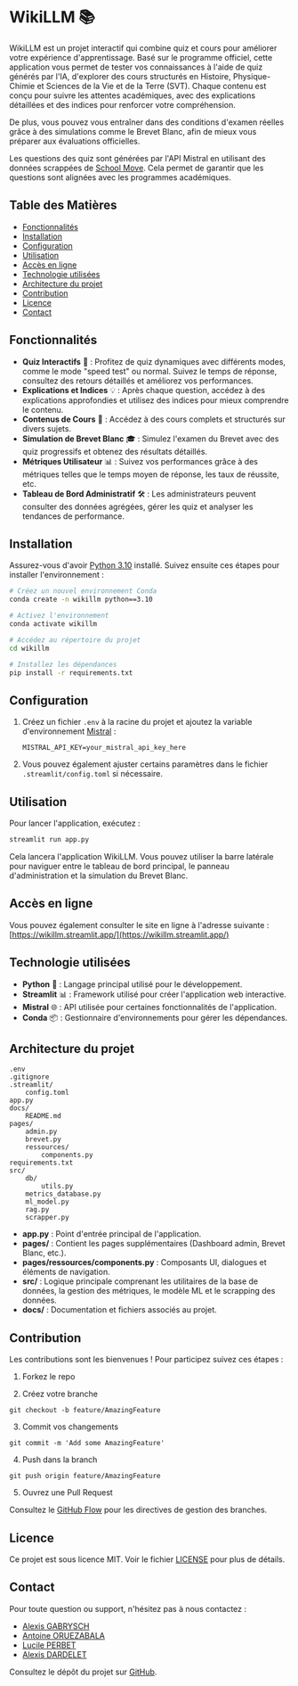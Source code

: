 # WikiLLM 📚


WikiLLM est un projet interactif qui combine quiz et cours pour améliorer votre expérience d'apprentissage. Basé sur le programme officiel, cette application vous permet de tester vos connaissances à l'aide de quiz générés par l'IA, d'explorer des cours structurés en Histoire, Physique-Chimie et Sciences de la Vie et de la Terre (SVT). Chaque contenu est conçu pour suivre les attentes académiques, avec des explications détaillées et des indices pour renforcer votre compréhension. 

De plus, vous pouvez vous entraîner dans des conditions d'examen réelles grâce à des simulations comme le Brevet Blanc, afin de mieux vous préparer aux évaluations officielles.

Les questions des quiz sont générées par l'API Mistral en utilisant des données scrappées de [School Move](https://www.schoolmouv.fr/). Cela permet de garantir que les questions sont alignées avec les programmes académiques.

## Table des Matières
- [Fonctionnalités](#fonctionnalités)
- [Installation](#installation)
- [Configuration](#configuration)
- [Utilisation](#utilisation)
- [Accès en ligne](#accès-en-ligne)
- [Technologie utilisées](#technologie-utilisées)
- [Architecture du projet](#architecture-du-projet)
- [Contribution](#contribution)
- [Licence](#licence)
- [Contact](#contact)

## Fonctionnalités

- **Quiz Interactifs** 📝 : Profitez de quiz dynamiques avec différents modes, comme le mode "speed test" ou normal. Suivez le temps de réponse, consultez des retours détaillés et améliorez vos performances.
- **Explications et Indices** 💡 : Après chaque question, accédez à des explications approfondies et utilisez des indices pour mieux comprendre le contenu.
- **Contenus de Cours** 📖 : Accédez à des cours complets et structurés sur divers sujets.
- **Simulation de Brevet Blanc** 🎓 : Simulez l'examen du Brevet avec des quiz progressifs et obtenez des résultats détaillés.
- **Métriques Utilisateur** 📊 : Suivez vos performances grâce à des métriques telles que le temps moyen de réponse, les taux de réussite, etc.
- **Tableau de Bord Administratif** 🛠️ : Les administrateurs peuvent consulter des données agrégées, gérer les quiz et analyser les tendances de performance.


## Installation

Assurez-vous d'avoir [Python 3.10](https://www.python.org/downloads/release/python-310/) installé. Suivez ensuite ces étapes pour installer l'environnement :

```bash
# Créez un nouvel environnement Conda
conda create -n wikillm python==3.10

# Activez l'environnement
conda activate wikillm

# Accédez au répertoire du projet
cd wikillm

# Installez les dépendances
pip install -r requirements.txt
```

## Configuration


1. Créez un fichier `.env` à la racine du projet et ajoutez la variable d'environnement [Mistral](https://console.mistral.ai/) :

   ```
   MISTRAL_API_KEY=your_mistral_api_key_here
   ```

2. Vous pouvez également ajuster certains paramètres dans le fichier `.streamlit/config.toml` si nécessaire.

## Utilisation

Pour lancer l'application, exécutez :

```bash
streamlit run app.py
```

Cela lancera l'application WikiLLM. Vous pouvez utiliser la barre latérale pour naviguer entre le tableau de bord principal, le panneau d'administration et la simulation du Brevet Blanc.

## Accès en ligne

Vous pouvez également consulter le site en ligne à l'adresse suivante : [https://wikillm.streamlit.app/](https://wikillm.streamlit.app/)

## Technologie utilisées

- **Python** 🐍 : Langage principal utilisé pour le développement.
- **Streamlit** 📊 : Framework utilisé pour créer l'application web interactive.
- **Mistral** 🌐 : API utilisée pour certaines fonctionnalités de l'application.
- **Conda** 📦 : Gestionnaire d'environnements pour gérer les dépendances.


## Architecture du projet

```
.env
.gitignore
.streamlit/
    config.toml
app.py
docs/
    README.md
pages/
    admin.py
    brevet.py
    ressources/
        components.py
requirements.txt
src/
    db/
        utils.py
    metrics_database.py
    ml_model.py
    rag.py
    scrapper.py
```

- **app.py** : Point d'entrée principal de l'application.
- **pages/** : Contient les pages supplémentaires (Dashboard admin, Brevet Blanc, etc.).
- **pages/ressources/components.py** : Composants UI, dialogues et éléments de navigation.
- **src/** : Logique principale comprenant les utilitaires de la base de données, la gestion des métriques, le modèle ML et le scrapping des données.
- **docs/** : Documentation et fichiers associés au projet.

## Contribution

Les contributions sont les bienvenues ! Pour participez suivez ces étapes : 

1. Forkez le repo

2. Créez votre branche
```
git checkout -b feature/AmazingFeature
```
3. Commit vos changements
```
git commit -m 'Add some AmazingFeature'
```
4. Push dans la branch
```
git push origin feature/AmazingFeature
```

5. Ouvrez une Pull Request

Consultez le [GitHub Flow](https://guides.github.com/introduction/flow/) pour les directives de gestion des branches.

## Licence

Ce projet est sous licence MIT. Voir le fichier [LICENSE](LICENSE) pour plus de détails.

## Contact

Pour toute question ou support, n'hésitez pas à nous contactez :

- [Alexis GABRYSCH](https://github.com/AlexisGabrysch)
- [Antoine ORUEZABALA](https://github.com/AntoineORUEZABALA)
- [Lucile PERBET](https://github.com/lucilecpp)
- [Alexis DARDELET](https://github.com/AlexisDardelet)

Consultez le dépôt du projet sur [GitHub](https://github.com/AlexisGabrysch/wikillm).
